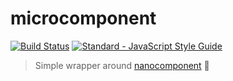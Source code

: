 # microcomponent

[![Build Status](https://travis-ci.org/joshgillies/microcomponent.svg?branch=master)](https://travis-ci.org/joshgillies/microcomponent)
[![Standard - JavaScript Style Guide](https://img.shields.io/badge/code_style-standard-brightgreen.svg)](http://standardjs.com/)

> Simple wrapper around [nanocomponent](https://github.com/yoshuawuyts/nanocomponent) :tada:
